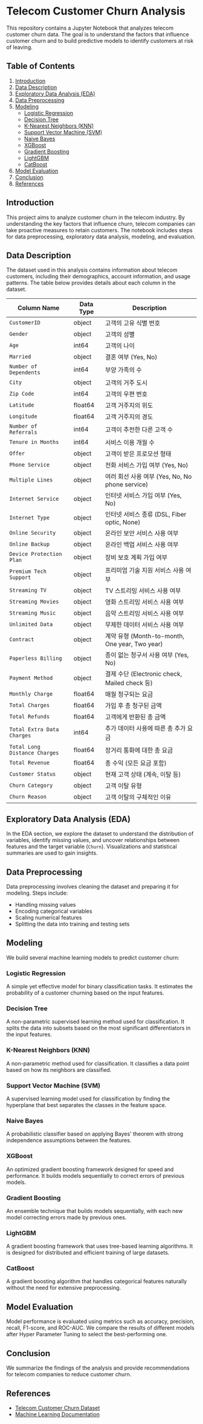 # Telecom Customer Churn Analysis

This repository contains a Jupyter Notebook that analyzes telecom customer churn data. The goal is to understand the factors that influence customer churn and to build predictive models to identify customers at risk of leaving.

## Table of Contents
1. [Introduction](#introduction)
2. [Data Description](#data-description)
3. [Exploratory Data Analysis (EDA)](#exploratory-data-analysis-eda)
4. [Data Preprocessing](#data-preprocessing)
5. [Modeling](#modeling)
    - [Logistic Regression](#logistic-regression)
    - [Decision Tree](#decision-tree)
    - [K-Nearest Neighbors (KNN)](#k-nearest-neighbors-knn)
    - [Support Vector Machine (SVM)](#support-vector-machine-svm)
    - [Naive Bayes](#naive-bayes)
    - [XGBoost](#xgboost)
    - [Gradient Boosting](#gradient-boosting)
    - [LightGBM](#lightgbm)
    - [CatBoost](#catboost)
6. [Model Evaluation](#model-evaluation)
7. [Conclusion](#conclusion)
8. [References](#references)

## Introduction
This project aims to analyze customer churn in the telecom industry. By understanding the key factors that influence churn, telecom companies can take proactive measures to retain customers. The notebook includes steps for data preprocessing, exploratory data analysis, modeling, and evaluation.

## Data Description
The dataset used in this analysis contains information about telecom customers, including their demographics, account information, and usage patterns. The table below provides details about each column in the dataset.

| Column Name                 | Data Type | Description                              |
|-----------------------------|-----------|------------------------------------------|
| `CustomerID`                | object    | 고객의 고유 식별 번호                    |
| `Gender`                    | object    | 고객의 성별                              |
| `Age`                       | int64     | 고객의 나이                              |
| `Married`                   | object    | 결혼 여부 (Yes, No)                      |
| `Number of Dependents`      | int64     | 부양 가족의 수                           |
| `City`                      | object    | 고객의 거주 도시                        |
| `Zip Code`                  | int64     | 고객의 우편 번호                         |
| `Latitude`                  | float64   | 고객 거주지의 위도                      |
| `Longitude`                 | float64   | 고객 거주지의 경도                      |
| `Number of Referrals`       | int64     | 고객이 추천한 다른 고객 수              |
| `Tenure in Months`          | int64     | 서비스 이용 개월 수                     |
| `Offer`                     | object    | 고객이 받은 프로모션 형태               |
| `Phone Service`             | object    | 전화 서비스 가입 여부 (Yes, No)          |
| `Multiple Lines`            | object    | 여러 회선 사용 여부 (Yes, No, No phone service) |
| `Internet Service`          | object    | 인터넷 서비스 가입 여부 (Yes, No)        |
| `Internet Type`             | object    | 인터넷 서비스 종류 (DSL, Fiber optic, None) |
| `Online Security`           | object    | 온라인 보안 서비스 사용 여부             |
| `Online Backup`             | object    | 온라인 백업 서비스 사용 여부             |
| `Device Protection Plan`    | object    | 장비 보호 계획 가입 여부                 |
| `Premium Tech Support`      | object    | 프리미엄 기술 지원 서비스 사용 여부      |
| `Streaming TV`              | object    | TV 스트리밍 서비스 사용 여부             |
| `Streaming Movies`          | object    | 영화 스트리밍 서비스 사용 여부           |
| `Streaming Music`           | object    | 음악 스트리밍 서비스 사용 여부           |
| `Unlimited Data`            | object    | 무제한 데이터 서비스 사용 여부           |
| `Contract`                  | object    | 계약 유형 (Month-to-month, One year, Two year) |
| `Paperless Billing`         | object    | 종이 없는 청구서 사용 여부 (Yes, No)     |
| `Payment Method`            | object    | 결제 수단 (Electronic check, Mailed check 등) |
| `Monthly Charge`            | float64   | 매월 청구되는 요금                       |
| `Total Charges`             | float64   | 가입 후 총 청구된 금액                   |
| `Total Refunds`             | float64   | 고객에게 반환된 총 금액                  |
| `Total Extra Data Charges`  | int64     | 추가 데이터 사용에 따른 총 추가 요금     |
| `Total Long Distance Charges`| float64  | 장거리 통화에 대한 총 요금               |
| `Total Revenue`             | float64   | 총 수익 (모든 요금 포함)                 |
| `Customer Status`           | object    | 현재 고객 상태 (계속, 이탈 등)           |
| `Churn Category`            | object    | 고객 이탈 유형                           |
| `Churn Reason`              | object    | 고객 이탈의 구체적인 이유                |

## Exploratory Data Analysis (EDA)
In the EDA section, we explore the dataset to understand the distribution of variables, identify missing values, and uncover relationships between features and the target variable (`Churn`). Visualizations and statistical summaries are used to gain insights.

## Data Preprocessing
Data preprocessing involves cleaning the dataset and preparing it for modeling. Steps include:

- Handling missing values
- Encoding categorical variables
- Scaling numerical features
- Splitting the data into training and testing sets

## Modeling
We build several machine learning models to predict customer churn:

### Logistic Regression
A simple yet effective model for binary classification tasks. It estimates the probability of a customer churning based on the input features.

### Decision Tree
A non-parametric supervised learning method used for classification. It splits the data into subsets based on the most significant differentiators in the input features.

### K-Nearest Neighbors (KNN)
A non-parametric method used for classification. It classifies a data point based on how its neighbors are classified.

### Support Vector Machine (SVM)
A supervised learning model used for classification by finding the hyperplane that best separates the classes in the feature space.

### Naive Bayes
A probabilistic classifier based on applying Bayes' theorem with strong independence assumptions between the features.

### XGBoost
An optimized gradient boosting framework designed for speed and performance. It builds models sequentially to correct errors of previous models.

### Gradient Boosting
An ensemble technique that builds models sequentially, with each new model correcting errors made by previous ones.

### LightGBM
A gradient boosting framework that uses tree-based learning algorithms. It is designed for distributed and efficient training of large datasets.

### CatBoost
A gradient boosting algorithm that handles categorical features naturally without the need for extensive preprocessing.

## Model Evaluation
Model performance is evaluated using metrics such as accuracy, precision, recall, F1-score, and ROC-AUC. We compare the results of different models after Hyper Parameter Tuning to select the best-performing one.

## Conclusion
We summarize the findings of the analysis and provide recommendations for telecom companies to reduce customer churn.

## References
- [Telecom Customer Churn Dataset](https://www.kaggle.com/blastchar/telco-customer-churn)
- [Machine Learning Documentation](https://scikit-learn.org/stable/user_guide.html)
